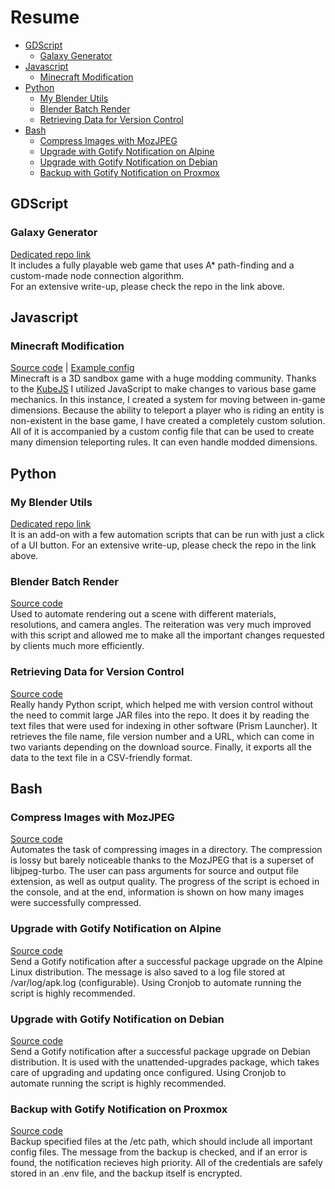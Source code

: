 # Resume
- [GDScript](#gdscript)
  - [Galaxy Generator](#galaxy-generator)
- [Javascript](#javascript)
  - [Minecraft Modification](#minecraft-modification)
- [Python](#python)
  - [My Blender Utils](#my-blender-utils)
  - [Blender Batch Render](#blender-batch-render)
  - [Retrieving Data for Version Control](#retrieving-data-for-version-control)
- [Bash](#bash)
  - [Compress Images with MozJPEG](#compress-images-with-mozjpeg)
  - [Upgrade with Gotify Notification on Alpine](#upgrade-with-gotify-notification-on-alpine)
  - [Upgrade with Gotify Notification on Debian](#upgrade-with-gotify-notification-on-debian)
  - [Backup with Gotify Notification on Proxmox](#backup-with-gotify-notification-on-proxmox)

## GDScript
### Galaxy Generator
[Dedicated repo link](https://github.com/SammySame/a-star-galaxy-generator) <br>
It includes a fully playable web game that uses A* path-finding and a custom-made node connection algorithm. <br>
For an extensive write-up, please check the repo in the link above.

## Javascript
### Minecraft Modification
[Source code](javascript/dimension-stacking.js) | 
[Example config](javascript/dimension-stacking-config.json) <br>
Minecraft is a 3D sandbox game with a huge modding community.
Thanks to the [KubeJS](https://www.curseforge.com/minecraft/mc-mods/kubejs) 
I utilized JavaScript to make changes to various base game mechanics.
In this instance, I created a system for moving between in-game
dimensions. Because the ability to teleport a player who is riding an entity
is non-existent in the base game, I have created a completely custom solution.
All of it is accompanied by a custom config file that can be used to create
many dimension teleporting rules. It can even handle modded dimensions.

## Python
### My Blender Utils
[Dedicated repo link](https://github.com/SammySame/my-blender-utils) <br>
It is an add-on with a few automation scripts that can be run with just a click of a UI button.
For an extensive write-up, please check the repo in the link above.

### Blender Batch Render
[Source code](python/blender-batch-render.py) <br>
Used to automate rendering out a scene with different materials, resolutions, and camera angles.
The reiteration was very much improved with this script and allowed me to make
all the important changes requested by clients much more efficiently.

### Retrieving Data for Version Control
[Source code](python/get-mod-info.py) <br>
Really handy Python script, which helped me with version control without the need
to commit large JAR files into the repo. It does it by reading the text files that
were used for indexing in other software (Prism Launcher). It retrieves the file name,
file version number and a URL, which can come in two variants depending on the download source.
Finally, it exports all the data to the text file in a CSV-friendly format.

## Bash
### Compress Images with MozJPEG
[Source code](bash/compress-images-mozjpeg.sh) <br>
Automates the task of compressing images in a directory. The compression is lossy but
barely noticeable thanks to the MozJPEG that is a superset of libjpeg-turbo.
The user can pass arguments for source and output file extension, as well as output quality.
The progress of the script is echoed in the console, and at the end, information is shown
on how many images were successfully compressed.

### Upgrade with Gotify Notification on Alpine
[Source code](bash/autoupdate.conf) <br>
Send a Gotify notification after a successful package upgrade on the Alpine Linux distribution.
The message is also saved to a log file stored at /var/log/apk.log (configurable).
Using Cronjob to automate running the script is highly recommended.

### Upgrade with Gotify Notification on Debian
[Source code](bash/upgrade-gotify-debian.sh) <br>
Send a Gotify notification after a successful package upgrade on Debian distribution.
It is used with the unattended-upgrades package, which takes care of upgrading and updating once configured.
Using Cronjob to automate running the script is highly recommended.

### Backup with Gotify Notification on Proxmox
[Source code](bash/backup-gotify-proxmox.sh) <br>
Backup specified files at the /etc path, which should include all important config files.
The message from the backup is checked, and if an error is found, the notification recieves high priority.
All of the credentials are safely stored in an .env file, and the backup itself is encrypted.
